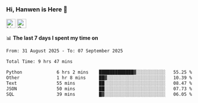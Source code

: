 ### Hi, Hanwen is Here 👋
<p>
	<a href="https://www.linkedin.com/in/liu-hanwen/"><img src="https://img.shields.io/badge/@hanwen-0A66C2?style=flat&logo=LinkedIn&logoColor=white" alt="Linkedin"  height="25px"/></a> 
	<a href="https://scholar.google.com/citations?user=HDF0su0AAAAJ"><img src="https://img.shields.io/badge/scholar-4385FE.svg?&style=plastic&logo=google-scholar&logoColor=white" alt="Google Scholar" height="25px"> </a>
</p>

📊 **The last 7 days I spent my time on** 
<!--START_SECTION:waka-->

```txt
From: 31 August 2025 - To: 07 September 2025

Total Time: 9 hrs 47 mins

Python             6 hrs 2 mins    █████████████▓░░░░░░░░░░░   55.25 %
Other              1 hr 8 mins     ██▓░░░░░░░░░░░░░░░░░░░░░░   10.39 %
Text               55 mins         ██░░░░░░░░░░░░░░░░░░░░░░░   08.47 %
JSON               50 mins         ██░░░░░░░░░░░░░░░░░░░░░░░   07.73 %
SQL                39 mins         █▓░░░░░░░░░░░░░░░░░░░░░░░   06.05 %
```

<!--END_SECTION:waka-->


<!--
**david990917/david990917** is a ✨ _special_ ✨ repository because its `README.md` (this file) appears on your GitHub profile.

Here are some ideas to get you started:

- 🔭 I’m currently working on ...
- 🌱 I’m currently learning ...
- 👯 I’m looking to collaborate on ...
- 🤔 I’m looking for help with ...
- 💬 Ask me about ...
- 📫 How to reach me: ...
- 😄 Pronouns: ...
- ⚡ Fun fact: ...
-->
